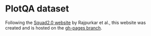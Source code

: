 # PlotQA dataset

Following the [Squad2.0 website](https://github.com/rajpurkar/SQuAD-explorer) by Rajpurkar et al., this website was created and is hosted on the [gh-pages branch](https://github.com/iitmnlp/DailyDialog-plusplus/tree/gh-pages).

